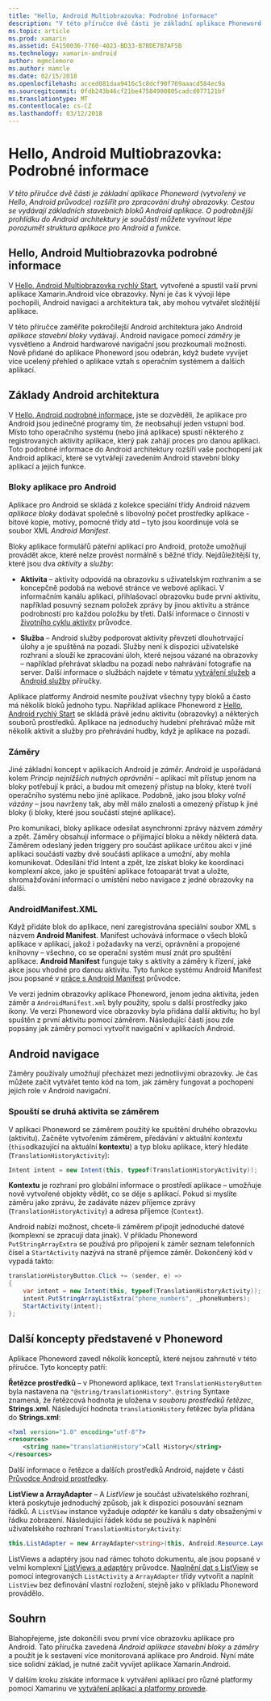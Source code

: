 ```yaml
---
title: "Hello, Android Multiobrazovka: Podrobné informace"
description: "V této příručce dvě části je základní aplikace Phoneword (vytvořený ve Hello, Android průvodce) rozšířit pro zpracování druhý obrazovky. Cestou se vydávají základních stavebních bloků Android aplikace. O podrobnější prohlídku do Android architektury je součástí můžete vyvinout lépe porozumět struktura aplikace pro Android a funkce."
ms.topic: article
ms.prod: xamarin
ms.assetid: E4150036-7760-4023-BD33-B7BDE7B7AF5B
ms.technology: xamarin-android
author: mgmclemore
ms.author: mamcle
ms.date: 02/15/2018
ms.openlocfilehash: acced081daa9416c5c8dcf90f769aaacd584ec9a
ms.sourcegitcommit: 0fdb243b46cf21be47584900805cadcd077121bf
ms.translationtype: MT
ms.contentlocale: cs-CZ
ms.lasthandoff: 03/12/2018
---
```

# <a name="hello-android-multiscreen-deep-dive"></a>Hello, Android Multiobrazovka: Podrobné informace

_V této příručce dvě části je základní aplikace Phoneword (vytvořený ve Hello, Android průvodce) rozšířit pro zpracování druhý obrazovky. Cestou se vydávají základních stavebních bloků Android aplikace. O podrobnější prohlídku do Android architektury je součástí můžete vyvinout lépe porozumět struktura aplikace pro Android a funkce._

## <a name="hello-android-multiscreen-deep-dive"></a>Hello, Android Multiobrazovka podrobné informace

V [Hello, Android Multiobrazovka rychlý Start](~/android/get-started/hello-android-multiscreen/hello-android-multiscreen-quickstart.md), vytvořené a spustil vaší první aplikace Xamarin.Android více obrazovky.
Nyní je čas k vývoji lépe pochopili, Android navigaci a architektura tak, aby mohou vytvářet složitější aplikace.

V této příručce zaměříte pokročilejší Android architektura jako Android *aplikace stavební bloky* vydávají. Android navigace pomocí *záměry* je vysvětleno a Android hardwarové navigační jsou prozkoumali možnosti. Nově přidané do aplikace Phoneword jsou odebrán, když budete vyvíjet více ucelený přehled o aplikace vztah s operačním systémem a dalších aplikací.


## <a name="android-architecture-basics"></a>Základy Android architektura

V [Hello, Android podrobné informace](~/android/get-started/hello-android/hello-android-deepdive.md), jste se dozvěděli, že aplikace pro Android jsou jedinečné programy tím, že neobsahují jeden vstupní bod. Místo toho operačního systému (nebo jiná aplikace) spustí některého z registrovaných aktivity aplikace, který pak zahájí proces pro danou aplikaci. Toto podrobné informace do Android architektury rozšíří vaše pochopení jak Android aplikací, které se vytvářejí zavedením Android stavební bloky aplikací a jejich funkce.


### <a name="android-application-blocks"></a>Bloky aplikace pro Android

Aplikace pro Android se skládá z kolekce speciální třídy Android názvem *aplikace bloky* dodávat společně s libovolný počet prostředky aplikace - bitové kopie, motivy, pomocné třídy atd &ndash; tyto jsou koordinuje volá se soubor XML *Android Manifest*.

Bloky aplikace formulářů páteřní aplikací pro Android, protože umožňují provádět akce, které nelze provést normálně s běžné třídy. Nejdůležitější ty, které jsou dva _aktivity_ a _služby_:

-   **Aktivita** &ndash; aktivity odpovídá na obrazovku s uživatelským rozhraním a se koncepčně podobá na webové stránce ve webové aplikaci. V informačním kanálu aplikaci, přihlašovací obrazovku bude první aktivitu, například posuvný seznam položek zprávy by jinou aktivitu a stránce podrobností pro každou položku by třetí. Další informace o činnosti v [životního cyklu aktivity](~/android/app-fundamentals/activity-lifecycle/index.md) průvodce.

-   **Služba** &ndash; Android služby podporovat aktivity převzetí dlouhotrvající úlohy a je spuštěná na pozadí. Služby není k dispozici uživatelské rozhraní a slouží ke zpracování úloh, které nejsou vázané na obrazovky &ndash; například přehrávat skladbu na pozadí nebo nahrávání fotografie na server. Další informace o službách najdete v tématu [vytváření služeb](~/android/app-fundamentals/services/index.md) a [Android služby](~/android/app-fundamentals/services/index.md) příručky.


Aplikace platformy Android nesmíte používat všechny typy bloků a často má několik bloků jednoho typu. Například aplikace Phoneword z [Hello, Android rychlý Start](~/android/get-started/hello-android/hello-android-quickstart.md) se skládá právě jednu aktivitu (obrazovky) a některých souborů prostředků. Aplikace na jednoduchý hudební přehrávač může mít několik aktivit a služby pro přehrávání hudby, když je aplikace na pozadí.

### <a name="intents"></a>Záměry

Jiné základní koncept v aplikacích Android je *záměr*.
Android je uspořádaná kolem *Princip nejnižších nutných oprávnění* &ndash; aplikací mít přístup jenom na bloky potřebují k práci, a budou mít omezený přístup na bloky, které tvoří operačního systému nebo jiné aplikace. Podobně, jako jsou bloky *volně vázány* &ndash; jsou navrženy tak, aby měl málo znalosti a omezený přístup k jiné bloky (i bloky, které jsou součástí stejné aplikace).

Pro komunikaci, bloky aplikace odesílat asynchronní zprávy názvem *záměry* a zpět. Záměry obsahují informace o přijímající bloku a někdy některá data. Záměrem odeslaný jeden triggery pro součást aplikace určitou akci v jiné aplikaci součásti vazby dvě součásti aplikace a umožní, aby mohla komunikovat. Odesílání tříd Intent a zpět, lze získat bloky ke koordinaci komplexní akce, jako je spuštění aplikace fotoaparát trvat a uložte, shromažďování informací o umístění nebo navigace z jedné obrazovky na další.


### <a name="androidmanifestxml"></a>AndroidManifest.XML

Když přidáte blok do aplikace, není zaregistrována speciální soubor XML s názvem **Android Manifest**. Manifest uchovává informace o všech bloků aplikace v aplikaci, jakož i požadavky na verzi, oprávnění a propojené knihovny &ndash; všechno, co se operační systém musí znát pro spuštění aplikace. **Android Manifest** funguje taky s aktivity a záměry k řízení, jaké akce jsou vhodné pro danou aktivitu. Tyto funkce systému Android Manifest jsou popsané v [práce s Android Manifest](~/android/platform/android-manifest.md) průvodce.

Ve verzi jedním obrazovky aplikace Phoneword, jenom jedna aktivita, jeden záměr a `AndroidManifest.xml` byly použity, spolu s další prostředky jako ikony. Ve verzi Phoneword více obrazovky byla přidána další aktivitu; ho byl spuštěn z první aktivitu pomocí záměrem. Následující části jsou zde popsány jak záměry pomoci vytvořit navigační v aplikacích Android.

## <a name="android-navigation"></a>Android navigace

Záměry používaly umožňují přecházet mezi jednotlivými obrazovky. Je čas můžete začít vytvářet tento kód na tom, jak záměry fungovat a pochopení jejich role v Android navigační.


### <a name="launching-a-second-activity-with-an-intent"></a>Spouští se druhá aktivita se záměrem

V aplikaci Phoneword se záměrem použitý ke spuštění druhého obrazovku (aktivitu). Začněte vytvořením záměrem, předávání v aktuální *kontextu* (`this`odkazující na aktuální **kontextu**) a typ bloku aplikace, který hledáte (`TranslationHistoryActivity`):

```csharp
Intent intent = new Intent(this, typeof(TranslationHistoryActivity));
```

**Kontextu** je rozhraní pro globální informace o prostředí aplikace &ndash; umožňuje nově vytvořené objekty vědět, co se děje s aplikací. Pokud si myslíte záměru jako zprávu, že zadáváte název příjemce zprávy (`TranslationHistoryActivity`) a adresa příjemce (`Context`).

Android nabízí možnost, chcete-li záměrem připojit jednoduché datové (komplexní se zpracují data jinak). V příkladu Phoneword `PutStringArrayExtra` se používá pro připojení k záměr seznam telefonních čísel a `StartActivity` nazývá na straně příjemce záměr. Dokončený kód v vypadá takto:

```csharp
translationHistoryButton.Click += (sender, e) =>
{
    var intent = new Intent(this, typeof(TranslationHistoryActivity));
    intent.PutStringArrayListExtra("phone_numbers", _phoneNumbers);
    StartActivity(intent);
};
```


## <a name="additional-concepts-introduced-in-phoneword"></a>Další koncepty představené v Phoneword

Aplikace Phoneword zavedl několik konceptů, které nejsou zahrnuté v této příručce. Tyto koncepty patří:

**Řetězce prostředků** &ndash; v Phoneword aplikace, text `TranslationHistoryButton` byla nastavena na `"@string/translationHistory"`. `@string` Syntaxe znamená, že řetězcová hodnota je uložena v _souboru prostředků řetězec_, **Strings.xml**. Následující hodnota `translationHistory` řetězec byla přidána do **Strings.xml**:

```xml
<?xml version="1.0" encoding="utf-8"?>
<resources>
    <string name="translationHistory">Call History</string>
</resources>
```

Další informace o řetězce a dalších prostředků Android, najdete v části [Průvodce Android prostředky](~/android/app-fundamentals/resources-in-android/index.md).

**ListView a ArrayAdapter** &ndash; A _ListView_ je součást uživatelského rozhraní, která poskytuje jednoduchý způsob, jak k dispozici posouvání seznam řádků. A `ListView` instance vyžaduje _adaptér_ ke kanálu s daty obsaženými v řádku zobrazení. Následující řádek kódu se používá k naplnění uživatelského rozhraní `TranslationHistoryActivity`:

```csharp
this.ListAdapter = new ArrayAdapter<string>(this, Android.Resource.Layout.SimpleListItem1, phoneNumbers);
```

ListViews a adaptéry jsou nad rámec tohoto dokumentu, ale jsou popsané v velmi komplexní [ListViews a adaptéry](~/android/user-interface/layouts/list-view/index.md) průvodce.
[Naplnění dat s ListView](~/android/user-interface/layouts/list-view/populating.md) se pomocí integrovaných `ListActivity` a `ArrayAdapter` třídy vytvořit a naplnit `ListView` bez definování vlastní rozložení, stejně jako v příkladu Phoneword provádělo.


## <a name="summary"></a>Souhrn

Blahopřejeme, jste dokončili svou první více obrazovku aplikace pro Android. Tato příručka zavedená *Android aplikace stavební bloky* a *záměry* a použít je k sestavení více monitorovaná aplikace pro Android. Nyní máte sice solidní základ, je nutné začít vyvíjet aplikace Xamarin.Android.

V dalším kroku získáte informace k vytváření aplikací pro různé platformy pomocí Xamarinu ve [vytváření aplikací a platformy provede](~/cross-platform/app-fundamentals/building-cross-platform-applications/index.md).
